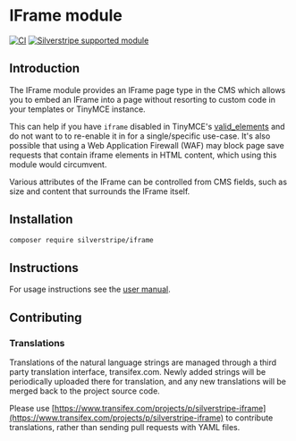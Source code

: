 # IFrame module

[![CI](https://github.com/silverstripe/silverstripe-iframe/actions/workflows/ci.yml/badge.svg)](https://github.com/silverstripe/silverstripe-iframe/actions/workflows/ci.yml)
[![Silverstripe supported module](https://img.shields.io/badge/silverstripe-supported-0071C4.svg)](https://www.silverstripe.org/software/addons/silverstripe-commercially-supported-module-list/)

## Introduction

The IFrame module provides an IFrame page type in the CMS which allows you to embed an IFrame into a page without
resorting to custom code in your templates or TinyMCE instance.
 
This can help if you have `iframe` disabled in TinyMCE's [valid_elements](https://www.tiny.cloud/docs-3x/reference/configuration/Configuration3x@valid_elements/)
and do not want to to re-enable it in for a single/specific use-case. It's also possible that using a Web Application
Firewall (WAF) may block page save requests that contain iframe elements in HTML content, which using this module would
circumvent.

Various attributes of the IFrame can be controlled from CMS fields, such as size and content that surrounds the
IFrame itself.

## Installation

```sh
composer require silverstripe/iframe
```

## Instructions

For usage instructions see the [user manual](docs/en/userguide/index.md).

## Contributing

### Translations

Translations of the natural language strings are managed through a third party translation interface, transifex.com. Newly added strings will be periodically uploaded there for translation, and any new translations will be merged back to the project source code.

Please use [https://www.transifex.com/projects/p/silverstripe-iframe](https://www.transifex.com/projects/p/silverstripe-iframe) to contribute translations, rather than sending pull requests with YAML files.
